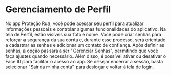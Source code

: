 # Gerenciamento de Perfil

No app Proteção Rua, você pode acessar seu perfil para atualizar informações pessoais e controlar algumas funcionalidades do aplicativo. Na tela de Perfil, estão visíveis sua foto e nome. Você pode criar senhas para reforçar a segurança da sua conta e, durante esse processo, será orientado a cadastrar as senhas e adicionar um contato de confiança. Após definir as senhas, a opção passará a ser "Gerenciar Senhas", permitindo que você faça ajustes quando necessário. Além disso, é possível ativar ou desativar o Face ID para facilitar o acesso ao app. Se desejar encerrar a sessão, basta selecionar "Sair da minha conta" para deslogar e voltar à tela de login.
